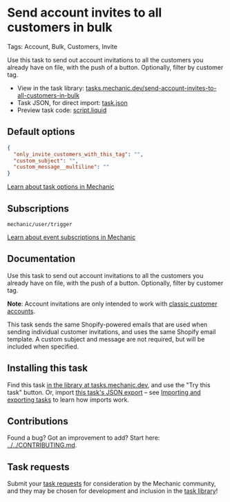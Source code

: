 # Send account invites to all customers in bulk

Tags: Account, Bulk, Customers, Invite

Use this task to send out account invitations to all the customers you already have on file, with the push of a button. Optionally, filter by customer tag.

* View in the task library: [tasks.mechanic.dev/send-account-invites-to-all-customers-in-bulk](https://tasks.mechanic.dev/send-account-invites-to-all-customers-in-bulk)
* Task JSON, for direct import: [task.json](../../tasks/send-account-invites-to-all-customers-in-bulk.json)
* Preview task code: [script.liquid](./script.liquid)

## Default options

```json
{
  "only_invite_customers_with_this_tag": "",
  "custom_subject": "",
  "custom_message__multiline": ""
}
```

[Learn about task options in Mechanic](https://learn.mechanic.dev/core/tasks/options)

## Subscriptions

```liquid
mechanic/user/trigger
```

[Learn about event subscriptions in Mechanic](https://learn.mechanic.dev/core/tasks/subscriptions)

## Documentation

Use this task to send out account invitations to all the customers you already have on file, with the push of a button. Optionally, filter by customer tag.

**Note**: Account invitations are only intended to work with [classic customer accounts](https://help.shopify.com/en/manual/customers/customer-accounts/classic-customer-accounts).

This task sends the same Shopify-powered emails that are used when sending individual customer invitations, and uses the same Shopify email template. A custom subject and message are not required, but will be included when specified.

## Installing this task

Find this task [in the library at tasks.mechanic.dev](https://tasks.mechanic.dev/send-account-invites-to-all-customers-in-bulk), and use the "Try this task" button. Or, import [this task's JSON export](../../tasks/send-account-invites-to-all-customers-in-bulk.json) – see [Importing and exporting tasks](https://learn.mechanic.dev/core/tasks/import-and-export) to learn how imports work.

## Contributions

Found a bug? Got an improvement to add? Start here: [../../CONTRIBUTING.md](../../CONTRIBUTING.md).

## Task requests

Submit your [task requests](https://mechanic.canny.io/task-requests) for consideration by the Mechanic community, and they may be chosen for development and inclusion in the [task library](https://tasks.mechanic.dev/)!
